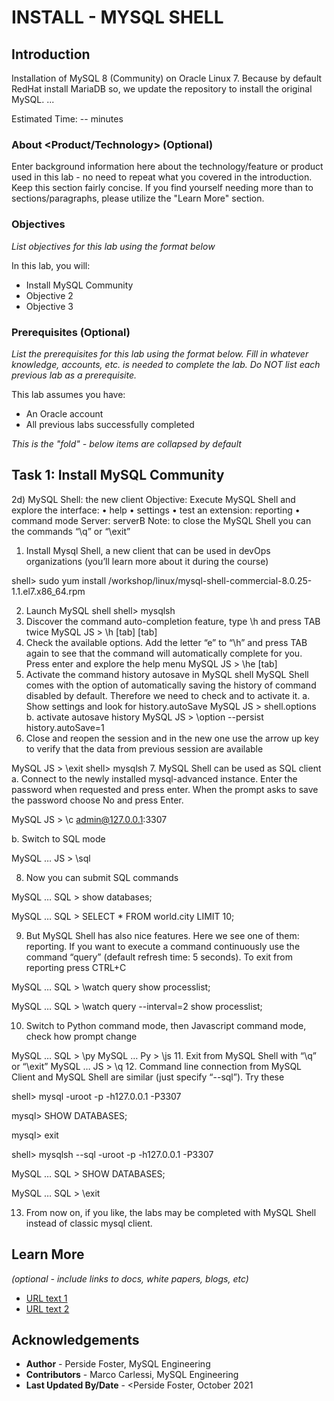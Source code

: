 # INSTALL - MYSQL SHELL

## Introduction

Installation of MySQL 8 (Community) on Oracle Linux 7. Because by default RedHat install MariaDB so, we update the repository to install the original MySQL. ...

Estimated Time: -- minutes

### About <Product/Technology> (Optional)
Enter background information here about the technology/feature or product used in this lab - no need to repeat what you covered in the introduction. Keep this section fairly concise. If you find yourself needing more than to sections/paragraphs, please utilize the "Learn More" section.

### Objectives

*List objectives for this lab using the format below*

In this lab, you will:
* Install MySQL Community
* Objective 2
* Objective 3

### Prerequisites (Optional)

*List the prerequisites for this lab using the format below. Fill in whatever knowledge, accounts, etc. is needed to complete the lab. Do NOT list each previous lab as a prerequisite.*

This lab assumes you have:
* An Oracle account
* All previous labs successfully completed


*This is the "fold" - below items are collapsed by default*

## Task 1: Install MySQL Community

2d) MySQL Shell: the new client
Objective: Execute MySQL Shell and explore the interface: 
•	help
•	settings
•	test an extension: reporting
•	command mode
Server: serverB
Note: to close the MySQL Shell you can the commands “\q” or “\exit”

1.	Install Mysql Shell, a new client that can be used in devOps organizations (you’ll learn more about it during the course)

shell> sudo yum install /workshop/linux/mysql-shell-commercial-8.0.25-1.1.el7.x86_64.rpm 

2.	Launch MySQL shell
	shell> mysqlsh
3.	Discover the command auto-completion feature, type \h and press TAB twice 
	MySQL JS > \h [tab] [tab]
4.	Check the available options. Add the letter “e” to “\h” and press TAB again to see that the command will automatically complete for you. Press enter and explore the help menu
	MySQL JS > \he [tab]
5.	Activate the command history autosave in MySQL shell
MySQL Shell comes with the option of automatically saving the history of command disabled by default. Therefore we need to check and to activate it.
a.	Show settings and look for history.autoSave
	MySQL JS > shell.options
b.	activate autosave history
	MySQL JS > \option --persist history.autoSave=1
6.	Close and reopen the session and in the new one use the arrow up key to verify that the data from previous session are available

MySQL JS > \exit
shell> mysqlsh
7.	MySQL Shell can be used as SQL client
a.	Connect to the newly installed mysql-advanced instance. Enter the password when requested and press enter. When the prompt asks to save the password choose No and press Enter.

MySQL JS > \c admin@127.0.0.1:3307

b.	Switch to SQL mode
	
MySQL … JS > \sql

8.	Now you can submit SQL commands

MySQL … SQL > show databases;

MySQL … SQL > SELECT * FROM world.city LIMIT 10;

9.	But MySQL Shell has also nice features. Here we see one of them: reporting.
If you want to execute a command continuously use the command “query” (default refresh time: 5 seconds). 
To exit from reporting press CTRL+C

MySQL … SQL > \watch query show processlist;

MySQL … SQL > \watch query --interval=2 show processlist;

10.	Switch to Python command mode, then Javascript command mode, check how prompt change
	
MySQL … SQL > \py
MySQL … Py > \js
11.	Exit from MySQL Shell with “\q” or “\exit”
MySQL … JS > \q
12.	Command line connection from MySQL Client and MySQL Shell are similar (just specify  “--sql”). Try these

shell> mysql -uroot -p -h127.0.0.1 -P3307

mysql> SHOW DATABASES;

mysql> exit

shell> mysqlsh --sql -uroot -p -h127.0.0.1 -P3307

MySQL … SQL > SHOW DATABASES;

MySQL … SQL > \exit

13.	From now on, if you like, the labs may be completed with MySQL Shell instead of classic mysql client.


## Learn More

*(optional - include links to docs, white papers, blogs, etc)*

* [URL text 1](http://docs.oracle.com)
* [URL text 2](http://docs.oracle.com)

## Acknowledgements
* **Author** - Perside Foster, MySQL Engineering
* **Contributors** -  Marco Carlessi, MySQL Engineering
* **Last Updated By/Date** - <Perside Foster, October 2021
